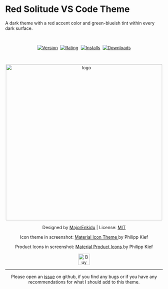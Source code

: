 # Red Solitude VS Code Theme

A dark theme with a red accent color and green-blueish tint within every dark surface.

</br>

<p align="center">
    <a href="https://marketplace.visualstudio.com/items?itemName=MajorEnkidu.red-solitude"><img src="https://vsmarketplacebadge.apphb.com/version-short/MajorEnkidu.red-solitude.svg?style=for-the-badge&colorA=252526&colorB=43A047&label=VERSION" alt="Version"></a>&nbsp;
    <a href="https://marketplace.visualstudio.com/items?itemName=MajorEnkidu.red-solitude"><img src="https://vsmarketplacebadge.apphb.com/rating-short/MajorEnkidu.red-solitude.svg?style=for-the-badge&colorA=252526&colorB=43A047&label=Rating" alt="Rating"></a>&nbsp;
    <a href="https://marketplace.visualstudio.com/items?itemName=MajorEnkidu.red-solitude"><img src="https://vsmarketplacebadge.apphb.com/installs-short/MajorEnkidu.red-solitude.svg?style=for-the-badge&colorA=252526&colorB=43A047&label=Installs" alt="Installs"></a>&nbsp;
    <a href="https://marketplace.visualstudio.com/items?itemName=MajorEnkidu.red-solitude"><img src="https://vsmarketplacebadge.apphb.com/downloads-short/MajorEnkidu.red-solitude.svg?style=for-the-badge&colorA=252526&colorB=43A047&label=Downloads" alt="Downloads"></a>
</p>
</br>

<p align="center">
    <img src="https://raw.githubusercontent.com/MajorEnkidu/red-solitude-vscode-theme/main/screenshot.png" alt="logo" width="500">
</p>

<p align="center">
    Designed by
    <a href="https://github.com/MajorEnkidu">MajorEnkidu</a>
     | License:
    <a href="https://github.com/MajorEnkidu/red-solitude-vscode-theme/blob/main/LICENCE.md">MIT</a>
</p>
<p align="center">
    Icon theme in screenshot:
    <a href='[Material Icon Theme](https://marketplace.visualstudio.com/items?itemName=PKief.material-icon-theme)' target='_blank'>
        Material Icon Theme
    </a> by Philipp Kief
</p>
<p align="center">
    Product Icons in screenshot:
    <a href='[Material Product Icons](https://marketplace.visualstudio.com/items?itemName=PKief.material-product-icons)' target='_blank'>
        Material Product Icons
    </a> by Philipp Kief
</p>
<p align="center">
    <a href='https://ko-fi.com/W7W1D5JTZ' target='_blank'>
        <img height='36' style='border:0px;height:36px;' src='https://cdn.ko-fi.com/cdn/kofi3.png?v=3' border='0' alt='Buy Me a Coffee at ko-fi.com' />
    </a>
</p>

</p>

<hr>

<p align="center">
    Please open an <a href="https://github.com/MajorEnkidu/red-solitude-vscode-theme/issues">issue</a> on github, if you find any bugs or if you have any recommendations for what I should add to this theme.
</p>
